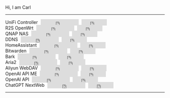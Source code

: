 Hi, I am Carl


***

<div style="text-align: left;">UniFi Controller
  <iframe
    style="margin-left: 5px; margin-bottom:-5px;" 
    frameborder="0"
    scrolling="0"
    width="120px"
    height="20px"
    src="https://img.shields.io/uptimerobot/ratio/m792805754-7e394083d5e0d9987eeb01f0">
  </iframe>
  <iframe
    style="margin-left: 5px; margin-bottom:-5px;" 
    frameborder="0"
    scrolling="0"
    width="80px"
    height="20px"
    src="https://img.shields.io/uptimerobot/status/m792805754-7e394083d5e0d9987eeb01f0">
  </iframe>
</div>
<div style="text-align: left;">R2S OpenWrt
  <iframe
    style="margin-left: 5px; margin-bottom:-5px;" 
    frameborder="0"
    scrolling="0"
    width="120px"
    height="20px"
    src="https://img.shields.io/uptimerobot/ratio/m792805900-c8a50b879cc3c9a6f9572167">
  </iframe>
  <iframe
    style="margin-left: 5px; margin-bottom:-5px;" 
    frameborder="0"
    scrolling="0"
    width="80px"
    height="20px"
    src="https://img.shields.io/uptimerobot/status/m792805900-c8a50b879cc3c9a6f9572167">
  </iframe>
</div>
<div style="text-align: left;">QNAP NAS
  <iframe
    style="margin-left: 5px; margin-bottom:-5px;" 
    frameborder="0"
    scrolling="0"
    width="120px"
    height="20px"
    src="https://img.shields.io/uptimerobot/ratio/m792798184-61716c065417c923ec86b020">
  </iframe>
  <iframe
    style="margin-left: 5px; margin-bottom:-5px;" 
    frameborder="0"
    scrolling="0"
    width="80px"
    height="20px"
    src="https://img.shields.io/uptimerobot/status/m792798184-61716c065417c923ec86b020">
  </iframe>
</div>
<div style="text-align: left;">DDNS
  <iframe
    style="margin-left: 5px; margin-bottom:-5px;" 
    frameborder="0"
    scrolling="0"
    width="120px"
    height="20px"
    src="https://img.shields.io/uptimerobot/ratio/m792811676-1a5a3c7277e03fe8f33e6093">
  </iframe>
  <iframe
    style="margin-left: 5px; margin-bottom:-5px;" 
    frameborder="0"
    scrolling="0"
    width="80px"
    height="20px"
    src="https://img.shields.io/uptimerobot/status/m792811676-1a5a3c7277e03fe8f33e6093">
  </iframe>
</div>
<div style="text-align: left;">HomeAssistant
  <iframe
    style="margin-left: 5px; margin-bottom:-5px;" 
    frameborder="0"
    scrolling="0"
    width="120px"
    height="20px"
    src="https://img.shields.io/uptimerobot/ratio/m792805747-db2742bafb458e844b46caa4">
  </iframe>
  <iframe
    style="margin-left: 5px; margin-bottom:-5px;" 
    frameborder="0"
    scrolling="0"
    width="80px"
    height="20px"
    src="https://img.shields.io/uptimerobot/status/m792805747-db2742bafb458e844b46caa4">
  </iframe>
</div>
<div style="text-align: left;">Bitwarden
  <iframe
    style="margin-left: 5px; margin-bottom:-5px;" 
    frameborder="0"
    scrolling="0"
    width="120px"
    height="20px"
    src="https://img.shields.io/uptimerobot/ratio/m792805890-2081ec1755a94e2326187524">
  </iframe>
  <iframe
    style="margin-left: 5px; margin-bottom:-5px;" 
    frameborder="0"
    scrolling="0"
    width="80px"
    height="20px"
    src="https://img.shields.io/uptimerobot/status/m792805890-2081ec1755a94e2326187524">
  </iframe>
</div>
<div style="text-align: left;">Bark
  <iframe
    style="margin-left: 5px; margin-bottom:-5px;" 
    frameborder="0"
    scrolling="0"
    width="120px"
    height="20px"
    src="https://img.shields.io/uptimerobot/ratio/m792811689-04ac1d0df18dfef78a7d6069">
  </iframe>
  <iframe
    style="margin-left: 5px; margin-bottom:-5px;" 
    frameborder="0"
    scrolling="0"
    width="80px"
    height="20px"
    src="https://img.shields.io/uptimerobot/status/m792811689-04ac1d0df18dfef78a7d6069">
  </iframe>
</div>
<div style="text-align: left;">Aria2
  <iframe
    style="margin-left: 5px; margin-bottom:-5px;" 
    frameborder="0"
    scrolling="0"
    width="120px"
    height="20px"
    src="https://img.shields.io/uptimerobot/ratio/m792811769-cc96bc122de4f06e30920418">
  </iframe>
  <iframe
    style="margin-left: 5px; margin-bottom:-5px;" 
    frameborder="0"
    scrolling="0"
    width="80px"
    height="20px"
    src="https://img.shields.io/uptimerobot/status/m792811769-cc96bc122de4f06e30920418">
  </iframe>
</div>
<div style="text-align: left;">Aliyun WebDAV
  <iframe
    style="margin-left: 5px; margin-bottom:-5px;" 
    frameborder="0"
    scrolling="0"
    width="120px"
    height="20px"
    src="https://img.shields.io/uptimerobot/ratio/m792805794-34eccc4ce895aa1160d4674e">
  </iframe>
  <iframe
    style="margin-left: 5px; margin-bottom:-5px;" 
    frameborder="0"
    scrolling="0"
    width="80px"
    height="20px"
    src="https://img.shields.io/uptimerobot/status/m792805794-34eccc4ce895aa1160d4674e">
  </iframe>
</div>
<div style="text-align: left;">OpenAI API ME
  <iframe
    style="margin-left: 5px; margin-bottom:-5px;" 
    frameborder="0"
    scrolling="0"
    width="120px"
    height="20px"
    src="https://img.shields.io/uptimerobot/ratio/m794162911-4a1e38f952cfbdef22ade683">
  </iframe>
  <iframe
    style="margin-left: 5px; margin-bottom:-5px;" 
    frameborder="0"
    scrolling="0"
    width="80px"
    height="20px"
    src="https://img.shields.io/uptimerobot/status/m794162911-4a1e38f952cfbdef22ade683">
  </iframe>
</div>
<div style="text-align: left;">OpenAI API
  <iframe
    style="margin-left: 5px; margin-bottom:-5px;" 
    frameborder="0"
    scrolling="0"
    width="120px"
    height="20px"
    src="https://img.shields.io/uptimerobot/ratio/m794162904-437be4585dc54afce66e27e7">
  </iframe>
  <iframe
    style="margin-left: 5px; margin-bottom:-5px;" 
    frameborder="0"
    scrolling="0"
    width="80px"
    height="20px"
    src="https://img.shields.io/uptimerobot/status/m794162904-437be4585dc54afce66e27e7">
  </iframe>
</div>
<div style="text-align: left;">ChatGPT NextWeb
  <iframe
    style="margin-left: 5px; margin-bottom:-5px;" 
    frameborder="0"
    scrolling="0"
    width="120px"
    height="20px"
    src="https://img.shields.io/uptimerobot/ratio/m792805788-879946a373ed30892b862c06">
  </iframe>
  <iframe
    style="margin-left: 5px; margin-bottom:-5px;" 
    frameborder="0"
    scrolling="0"
    width="80px"
    height="20px"
    src="https://img.shields.io/uptimerobot/status/m792805788-879946a373ed30892b862c06">
  </iframe>
</div>

***
